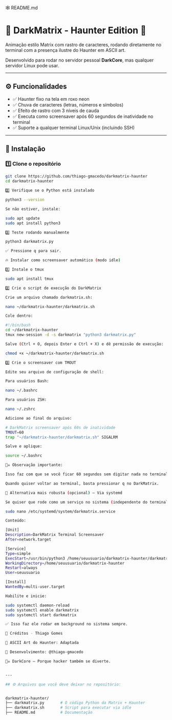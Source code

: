 🕸️ README.md

# 🧠 DarkMatrix - Haunter Edition 👻

Animação estilo Matrix com rastro de caracteres, rodando diretamente no terminal com a presença ilustre do Haunter em ASCII art.

Desenvolvido para rodar no servidor pessoal **DarkCore**, mas qualquer servidor Linux pode usar.

---

## ⚙️ Funcionalidades

- ✅ Haunter fixo na tela em roxo neon
- ✅ Chuva de caracteres (letras, números e símbolos)
- ✅ Efeito de rastro com 3 níveis de cauda
- ✅ Executa como screensaver após 60 segundos de inatividade no terminal
- ✅ Suporte a qualquer terminal Linux/Unix (incluindo SSH)

---

## 🚀 Instalação

### 1️⃣ Clone o repositório

```bash
git clone https://github.com/thiago-gmacedo/darkmatrix-haunter
cd darkmatrix-haunter

2️⃣ Verifique se o Python está instalado

python3 --version

Se não estiver, instale:

sudo apt update
sudo apt install python3

3️⃣ Teste rodando manualmente

python3 darkmatrix.py

✅ Pressione q para sair.

🔥 Instalar como screensaver automático (modo idle)

1️⃣ Instale o tmux

sudo apt install tmux

2️⃣ Crie o script de execução do DarkMatrix

Crie um arquivo chamado darkmatrix.sh:

nano ~/darkmatrix-haunter/darkmatrix.sh

Cole dentro:

#!/bin/bash
cd ~/darkmatrix-haunter
tmux new-session -d -s darkmatrix "python3 darkmatrix.py"

Salve (Ctrl + O, depois Enter e Ctrl + X) e dê permissão de execução:

chmod +x ~/darkmatrix-haunter/darkmatrix.sh

3️⃣ Crie o screensaver com TMOUT

Edite seu arquivo de configuração de shell:

Para usuários Bash:

nano ~/.bashrc

Para usuários ZSH:

nano ~/.zshrc

Adicione ao final do arquivo:

# DarkMatrix screensaver após 60s de inatividade
TMOUT=60
trap "~/darkmatrix-haunter/darkmatrix.sh" SIGALRM

Salve e aplique:

source ~/.bashrc

🏴‍☠️ Observação importante:

Isso faz com que se você ficar 60 segundos sem digitar nada no terminal, ele abre o DarkMatrix.

Quando quiser voltar ao terminal, basta pressionar q no DarkMatrix.

🐳 Alternativa mais robusta (opcional) — Via systemd

Se quiser que rode como um serviço no sistema (independente do terminal), crie um arquivo de serviço:

sudo nano /etc/systemd/system/darkmatrix.service

Conteúdo:

[Unit]
Description=DarkMatrix Terminal Screensaver
After=network.target

[Service]
Type=simple
ExecStart=/usr/bin/python3 /home/seuusuario/darkmatrix-haunter/darkmatrix.py
WorkingDirectory=/home/seuusuario/darkmatrix-haunter
Restart=always
User=seuusuario

[Install]
WantedBy=multi-user.target

Habilite e inicie:

sudo systemctl daemon-reload
sudo systemctl enable darkmatrix
sudo systemctl start darkmatrix

✅ Isso faz ele rodar em background no sistema sempre.

💜 Créditos - Thiago Gomes

🎨 ASCII Art do Haunter: Adaptada

👾 Desenvolvimento: @thiago-gmacedo

🏴‍☠️ DarkCore — Porque hacker também se diverte.


---

## ⚙️ Arquivos que você deve deixar no repositório:


darkmatrix-haunter/
├── darkmatrix.py       # O código Python da Matrix + Haunter
├── darkmatrix.sh       # Script para executar via idle
├── README.md           # Documentação